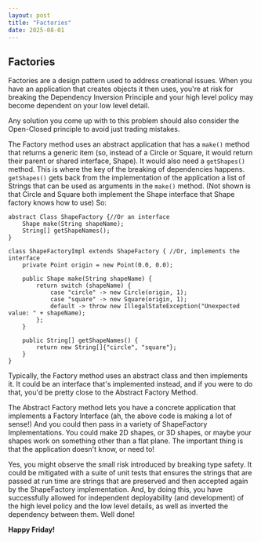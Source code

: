 ```yaml
---
layout: post
title: "Factories"
date: 2025-08-01
---
```


## Factories

Factories are a design pattern used to address creational issues. When you have an application 
that creates objects it then uses, you're at risk for breaking the Dependency Inversion 
Principle and your high level policy may become dependent on your low level detail. 

Any solution you come up with to this problem should also consider the Open-Closed principle 
to avoid just trading mistakes. 

The Factory method uses an abstract application that has a `make()` method that returns a generic 
item (so, instead of a Circle or Square, it would return their parent or shared interface, Shape).
It would also need a `getShapes()` method. This is where the key of the breaking of dependencies 
happens. `getShapes()` gets back from the implementation of the application a list of Strings 
that can be used as arguments in the `make()` method.
(Not shown is that Circle and Square both implement the Shape interface that Shape factory knows 
how to use)
So:

````
abstract Class ShapeFactory {//Or an interface
    Shape make(String shapeName);
    String[] getShapeNames();
}

class ShapeFactoryImpl extends ShapeFactory { //Or, implements the interface
    private Point origin = new Point(0.0, 0.0);

    public Shape make(String shapeName) {
        return switch (shapeName) {
            case "circle" -> new Circle(origin, 1);
            case "square" -> new Square(origin, 1);
            default -> throw new IllegalStateException("Unexpected value: " + shapeName);
        };
    }

    public String[] getShapeNames() {
        return new String[]{"circle", "square"};
    }
}
````
Typically, the Factory method uses an abstract class and then implements it. It could be 
an interface that's implemented instead, and if you were to do that, you'd be pretty close to the 
Abstract Factory Method. 

The Abstract Factory method lets you have a concrete application that implements a Factory Interface
(ah, the above code is making a lot of sense!) And you could then pass in a variety of 
ShapeFactory Implementations. You could make 2D shapes, or 3D shapes, or maybe your shapes work on 
something other than a flat plane. The important thing is that the application doesn't know, or need 
to! 

Yes, you might observe the small risk introduced by breaking type safety. It could be mitigated with a 
suite of unit tests that ensures the strings that are passed at run time are strings that are preserved 
and then accepted again by the ShapeFactory implementation. And, by doing this, you have successfully 
allowed for independent deployability (and development) of the high level policy and the low level 
details, as well as inverted the dependency between them. 
Well done!


**Happy Friday!**